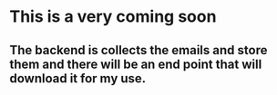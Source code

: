 # This is a very coming soon

## The backend is collects the emails and store them and there will be an end point that will download it for my use.
